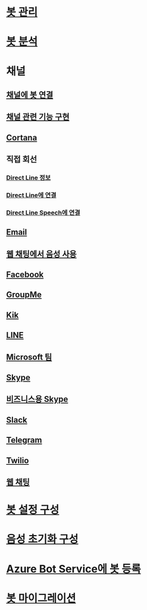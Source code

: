 # [봇 관리](../bot-service-manage-overview.md)
# [봇 분석](../bot-service-manage-analytics.md)
# 채널
## [채널에 봇 연결](../bot-service-manage-channels.md)
## [채널 관련 기능 구현](../v4sdk/bot-builder-channeldata.md)
## [Cortana](../bot-service-channel-connect-cortana.md) 
## 직접 회선
### [Direct Line 정보](../bot-service-channel-directline.md)
### [Direct Line에 연결](../bot-service-channel-connect-directline.md)
### [Direct Line Speech에 연결](../bot-service-channel-connect-directlinespeech.md)
## [Email](../bot-service-channel-connect-email.md)
## [웹 채팅에서 음성 사용](../bot-service-channel-connect-webchat-speech.md)
## [Facebook](../bot-service-channel-connect-facebook.md) 
## [GroupMe](../bot-service-channel-connect-groupme.md) 
## [Kik](../bot-service-channel-connect-kik.md) 
## [LINE](../bot-service-channel-connect-line.md)
## [Microsoft 팀](https://msdn.microsoft.com/en-us/microsoft-teams/bots)
## [Skype](../bot-service-channel-connect-skype.md)
## [비즈니스용 Skype](../bot-service-channel-connect-skypeforbusiness.md)
## [Slack](../bot-service-channel-connect-slack.md) 
## [Telegram](../bot-service-channel-connect-telegram.md) 
## [Twilio](../bot-service-channel-connect-twilio.md)
## [웹 채팅](../bot-service-channel-connect-webchat.md)
# [봇 설정 구성](../bot-service-manage-settings.md)
# [음성 초기화 구성](../bot-service-manage-speech-priming.md)
# [Azure Bot Service에 봇 등록](../bot-service-quickstart-registration.md)
# [봇 마이그레이션](../bot-service-migrate-bot.md)
